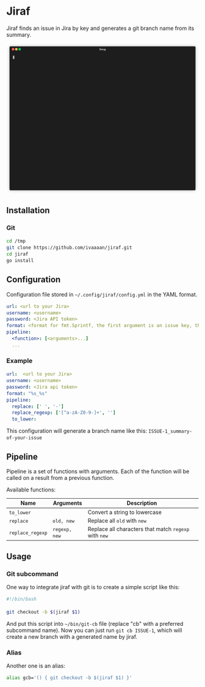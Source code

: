 # Jiraf

Jiraf finds an issue in Jira by key and generates a git branch name from its summary.

![gif](https://raw.githubusercontent.com/ivaaaan/gifs/master/jiraf.gif)

## Installation

### Git

```bash
cd /tmp
git clone https://github.com/ivaaaan/jiraf.git
cd jiraf
go install
```

## Configuration

Configuration file stored in `~/.config/jiraf/config.yml` in the YAML format.

```yaml
url: <url to your Jira>
username: <username>
password: <Jira API token>
format: <format for fmt.Sprintf, the first argument is an issue key, the second one is generated summary>
pipeline:
  <function>: [<arguments>...]
  ...
```

### Example

```yaml
url:  <url to your Jira>
username: <username>
password: <Jira api token>
format: "%s_%s"
pipeline:
  replace: [' ', '-']
  replace_regexp: ['[^a-zA-Z0-9-]+', '']
  to_lower:
```

This configuration will generate a branch name like this: `ISSUE-1_summary-of-your-issue`

## Pipeline

Pipeline is a set of functions with arguments. Each of the function will be called on a result from a previous function. 

Available functions:

| Name             | Arguments     | Description                                           |
|------------------|---------------|-------------------------------------------------------|
| `to_lower`       |               | Convert a string to lowercase                         |
| `replace`        | `old, new`    | Replace all `old` with `new`                          |
| `replace_regexp` | `regexp, new` | Replace all characters that match `regexp` with `new` |

## Usage

### Git subcommand

One way to integrate jiraf with git is to create a simple script like this:

```bash
#!/bin/bash

git checkout -b $(jiraf $1)
```

And put this script into `~/bin/git-cb` file (replace "cb" with a preferred subcommand name). Now you can just run `git cb ISSUE-1`, which will create a new branch with a generated name by jiraf.

### Alias

Another one is an alias:

```bash
alias gcb='() { git checkout -b $(jiraf $1) }'
```

